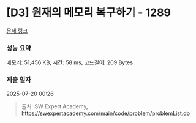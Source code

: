 # [D3] 원재의 메모리 복구하기 - 1289 

[문제 링크](https://swexpertacademy.com/main/code/problem/problemDetail.do?contestProbId=AV19AcoKI9sCFAZN) 

### 성능 요약

메모리: 51,456 KB, 시간: 58 ms, 코드길이: 209 Bytes

### 제출 일자

2025-07-20 00:26



> 출처: SW Expert Academy, https://swexpertacademy.com/main/code/problem/problemList.do